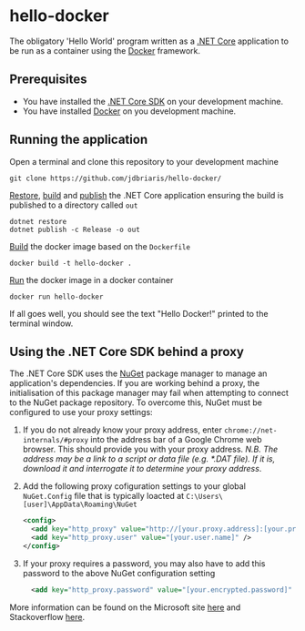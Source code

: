 # hello-docker
The obligatory 'Hello World' program written as a [.NET Core](https://www.microsoft.com/net/core) application to be run as a container using the [Docker](https://www.docker.com/) framework.

## Prerequisites
+ You have installed the [.NET Core SDK](https://www.microsoft.com/net/core#windowscmd) on your development machine.
+ You have installed [Docker](https://www.docker.com/products/overview) on you development machine.

## Running the application
Open a terminal and clone this repository to your development machine

````
git clone https://github.com/jdbriaris/hello-docker/
````

[Restore](https://docs.microsoft.com/en-us/dotnet/articles/core/tools/dotnet-restore), [build](https://docs.microsoft.com/en-us/dotnet/articles/core/tools/dotnet-build) and [publish](https://docs.microsoft.com/en-us/dotnet/articles/core/tools/dotnet-publish) the .NET Core application ensuring the build is published to a directory called `out`

````
dotnet restore
dotnet publish -c Release -o out
````

[Build](https://docs.docker.com/engine/reference/commandline/build/) the docker image based on the `Dockerfile`

````
docker build -t hello-docker .
````

[Run](https://docs.docker.com/engine/reference/run/) the docker image in a docker container

````
docker run hello-docker
````

If all goes well, you should see the text "Hello Docker!" printed to the terminal window.

## Using the .NET Core SDK behind a proxy
The .NET Core SDK uses the [NuGet](https://www.nuget.org/) package manager to manage an application's dependencies. If you are working behind a proxy, the initialisation of this package manager may fail when attempting to connect to the NuGet package repository. To overcome this, NuGet must be configured to use your proxy settings:

1. If you do not already know your proxy address, enter `chrome://net-internals/#proxy` into the address bar of a Google Chrome web browser. This should provide you with your proxy address. *N.B. The address may be a link to a script or data file (e.g. &ast;.DAT file). If it is, download it and interrogate it to determine your proxy address*.
2. Add the following proxy cofiguration settings to your global `NuGet.Config` file that is typically loacted at `C:\Users\[user]\AppData\Roaming\NuGet`

    ````xml
    <config>
      <add key="http_proxy" value="http://[your.proxy.address]:[your.proxy.port]" />
      <add key="http_proxy.user" value="[your.user.name]" />
    </config>
    ````

3. If your proxy requires a password, you may also have to add this password to the above NuGet configuration setting

    ````xml
      <add key="http_proxy.password" value="[your.encrypted.password]" />
    ````

More information can be found on the Microsoft site [here](https://docs.microsoft.com/en-us/nuget/consume-packages/configuring-nuget-behavior#proxy-settings) and Stackoverflow [here](http://stackoverflow.com/questions/9232160/nuget-behind-proxy).

